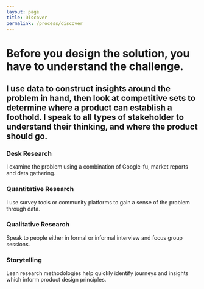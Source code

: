 ```yaml
---
layout: page
title: Discover
permalink: /process/discover
---
```


# Before you design the solution, you have to understand the challenge.

## I use data to construct insights around the problem in hand, then look at competitive sets to determine where a product can establish a foothold. I speak to all types of stakeholder to understand their thinking, and where the product should go.

### Desk Research
I examine the problem using a combination of Google-fu, market reports and data gathering.

### Quantitative Research
I use survey tools or community platforms to gain a sense of the problem through data.

### Qualitative Research
Speak to people either in formal or informal interview and focus group sessions.

### Storytelling
Lean research methodologies help quickly identify journeys and insights which inform product design principles.
